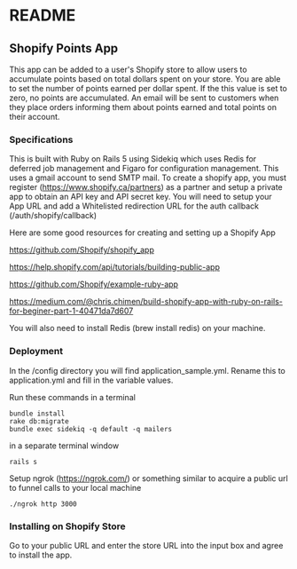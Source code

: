 # README

## Shopify Points App

This app can be added to a user's Shopify store to allow users to accumulate points based on total dollars spent on your store.
You are able to set the number of points earned per dollar spent. If the this value is set to zero, no points are accumulated.
An email will be sent to customers when they place orders informing them about points earned and total points on their account.

### Specifications

This is built with Ruby on Rails 5 using Sidekiq which uses Redis for deferred job management and Figaro for configuration management. This uses a gmail account to send SMTP mail. To create a shopify app, you must register (https://www.shopify.ca/partners) as a partner and setup a private app to obtain an API key and API secret key. You will need to setup your App URL and add a Whitelisted redirection URL for the auth callback (<your-url>/auth/shopify/callback)

Here are some good resources for creating and setting up a Shopify App

https://github.com/Shopify/shopify_app

https://help.shopify.com/api/tutorials/building-public-app

https://github.com/Shopify/example-ruby-app

https://medium.com/@chris.chimen/build-shopify-app-with-ruby-on-rails-for-beginer-part-1-40471da7d607

You will also need to install Redis (brew install redis) on your machine.

### Deployment

In the /config directory you will find application_sample.yml. Rename this to application.yml and fill in the variable values.

Run these commands in a terminal

```
bundle install
rake db:migrate
bundle exec sidekiq -q default -q mailers
```

in a separate terminal window

```
rails s
```

Setup ngrok (https://ngrok.com/) or something similar to acquire a public url to funnel calls to your local machine

```
./ngrok http 3000
```

### Installing on Shopify Store

Go to your public URL and enter the store URL into the input box and agree to install the app.
